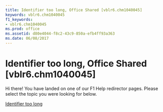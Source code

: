 ```yaml
---
title: Identifier too long, Office Shared [vblr6.chm1040045]
keywords: vblr6.chm1040045
f1_keywords:
- vblr6.chm1040045
ms.prod: office
ms.assetid: d80e4044-f8c2-43c9-850a-efb4ff93a363
ms.date: 06/08/2017
---
```



# Identifier too long, Office Shared [vblr6.chm1040045]

Hi there! You have landed on one of our F1 Help redirector pages. Please select the topic you were looking for below.

[Identifier too long](http://msdn.microsoft.com/library/b8a4e813-25df-bada-c535-5528629f3f42%28Office.15%29.aspx)


